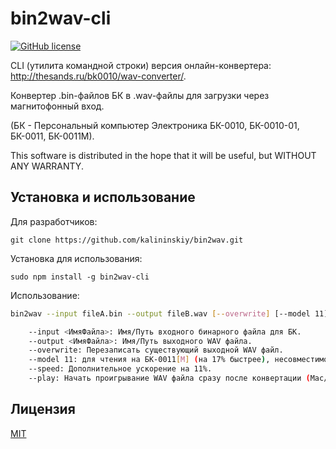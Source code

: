 # bin2wav-cli
[![GitHub license](https://img.shields.io/github/license/kalininskiy/bin2wav.svg?style=plastic)](https://github.com/kalininskiy/bin2wav/blob/master/LICENSE)

CLI (утилита командной строки) версия онлайн-конвертера: http://thesands.ru/bk0010/wav-converter/.

Конвертер .bin-файлов БК в .wav-файлы для загрузки через магнитофонный вход.

(БК - Персональный компьютер Электроника БК-0010, БК-0010-01, БК-0011, БК-0011М).

This software is distributed in the hope that it will be useful, but WITHOUT ANY WARRANTY.

## Установка и использование

Для разработчиков:

	git clone https://github.com/kalininskiy/bin2wav.git

Установка для использования:

	sudo npm install -g bin2wav-cli

Использование:

```bash
bin2wav --input fileA.bin --output fileB.wav [--overwrite] [--model 11] [--speed] [--play]

    --input <ИмяФайла>: Имя/Путь входного бинарного файла для БК.
    --output <ИмяФайла>: Имя/Путь выходного WAV файла.
    --overwrite: Перезаписать существующий выходной WAV файл.
    --model 11: для чтения на БК-0011[М] (на 17% быстрее), несовместимо с БК-0010[-01].
    --speed: Дополнительное ускорение на 11%.
    --play: Начать проигрывание WAV файла сразу после конвертации (Mac/Linux/Windows).
```

## Лицензия

[MIT](https://github.com/kalininskiy/bin2wav/blob/master/LICENSE)
